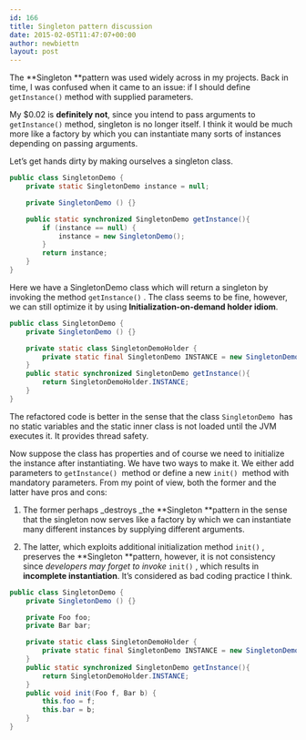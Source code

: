 ```yaml
---
id: 166
title: Singleton pattern discussion
date: 2015-02-05T11:47:07+00:00
author: newbiettn
layout: post
---
```

The **Singleton **pattern was used widely across in my projects. Back in time, I was confused when it came to an issue: if I should define ```getInstance()``` method with supplied parameters.

My $0.02 is **definitely not**, since you intend to pass arguments to ```getInstance()``` method, singleton is no longer itself. I think it would be much more like a factory by which you can instantiate many sorts of instances depending on passing arguments.

Let&#8217;s get hands dirty by making ourselves a singleton class.

``` java
public class SingletonDemo {
	private static SingletonDemo instance = null;

	private SingletonDemo () {}

	public static synchronized SingletonDemo getInstance(){
		if (instance == null) {
			instance = new SingletonDemo();
		}
		return instance;
	}
}
```

Here we have a SingletonDemo class which will return a singleton by invoking the method ```getInstance()``` . The class seems to be fine, however, we can still optimize it by using **Initialization-on-demand holder idiom**.

``` java
public class SingletonDemo {
	private SingletonDemo () {}

	private static class SingletonDemoHolder {
		private static final SingletonDemo INSTANCE = new SingletonDemo();
	}
	public static synchronized SingletonDemo getInstance(){
		return SingletonDemoHolder.INSTANCE;
	}
}
```

The refactored code is better in the sense that the class ```SingletonDemo```  has no static variables and the static inner class is not loaded until the JVM executes it. It provides thread safety.

Now suppose the class has properties and of course we need to initialize the instance after instantiating. We have two ways to make it. We either add parameters to ```getInstance()```  method or define a new ```init()```  method with mandatory parameters. From my point of view, both the former and the latter have pros and cons:

1. The former perhaps _destroys _the **Singleton **pattern in the sense that the singleton now serves like a factory by which we can instantiate many different instances by supplying different arguments.

2. The latter, which exploits additional initialization method ```init()``` , preserves the **Singleton **pattern, however, it is not consistency since _developers may forget to invoke_ ```init()``` , which results in **incomplete instantiation**. It&#8217;s considered as bad coding practice I think.

``` java
public class SingletonDemo {
	private SingletonDemo () {}

	private Foo foo;
	private Bar bar;

	private static class SingletonDemoHolder {
		private static final SingletonDemo INSTANCE = new SingletonDemo();
	}
	public static synchronized SingletonDemo getInstance(){
		return SingletonDemoHolder.INSTANCE;
	}
	public void init(Foo f, Bar b) {
		this.foo = f;
		this.bar = b;
	}
}
```
